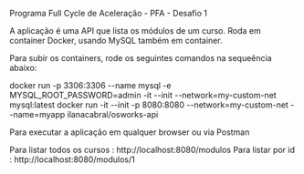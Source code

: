 Programa Full Cycle de Aceleração - PFA - Desafio 1

A aplicação é uma API que lista os módulos de um curso. Roda em container Docker, usando MySQL também em container.

Para subir os containers, rode os seguintes comandos na sequeência abaixo:

docker run -p 3306:3306 --name mysql -e MYSQL_ROOT_PASSWORD=admin -it --init --network=my-custom-net mysql:latest
docker run -it --init -p 8080:8080 --network=my-custom-net --name=myapp ilanacabral/osworks-api

Para executar a aplicação em qualquer browser ou via Postman

Para listar todos os cursos : http://localhost:8080/modulos
Para listar por id : http://localhost:8080/modulos/1

